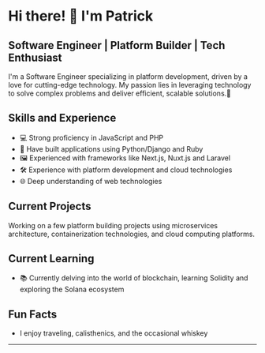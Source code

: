 # Hi there! 👋 I'm Patrick

## Software Engineer | Platform Builder | Tech Enthusiast

I'm a Software Engineer specializing in platform development, driven by a love for cutting-edge technology. My passion lies in leveraging technology to solve complex problems and deliver efficient, scalable solutions.💪

## Skills and Experience

- 💻 Strong proficiency in JavaScript and PHP
- 🎉 Have built applications using Python/Django and Ruby
- 🖼️ Experienced with frameworks like Next.js, Nuxt.js and Laravel
- 🛠 Experience with platform development and cloud technologies
- 🌐 Deep understanding of web technologies

## Current Projects

Working on a few platform building projects using microservices architecture, containerization technologies, and cloud computing platforms.

## Current Learning

- 📚 Currently delving into the world of blockchain, learning Solidity and exploring the Solana ecosystem

## Fun Facts

- I enjoy traveling, calisthenics, and the occasional whiskey

---
